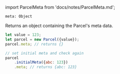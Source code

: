 import ParcelMeta from 'docs/notes/ParcelMeta.md';

```flow
meta: Object
```

Returns an object containing the Parcel's meta data. 

<ParcelMeta />
 
```js
let value = 123;
let parcel = new Parcel({value});
parcel.meta; // returns {}

// set initial meta and check again
parcel
    .initialMeta({abc: 123})
    .meta; // returns {abc: 123}
```
